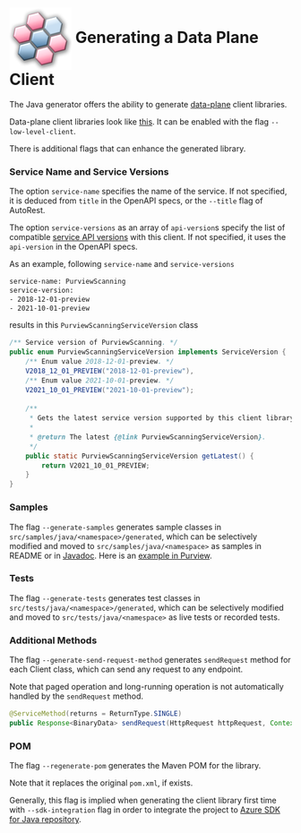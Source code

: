 # <img align="center" src="../images/logo.png">  Generating a Data Plane Client

The Java generator offers the ability to generate [data-plane][data-plane] client libraries.

Data-plane client libraries look like [this][data-plane-client].
It can be enabled with the flag `--low-level-client`.

There is additional flags that can enhance the generated library.

### Service Name and Service Versions

The option `service-name` specifies the name of the service.
If not specified, it is deduced from `title` in the OpenAPI specs, or the `--title` flag of AutoRest.

The option `service-versions` as an array of `api-version`s specify the list of compatible [service API versions][service-api-version] with this client.
If not specified, it uses the `api-version` in the OpenAPI specs.

As an example, following `service-name` and `service-versions`

```
service-name: PurviewScanning
service-version:
- 2018-12-01-preview
- 2021-10-01-preview
```

results in this `PurviewScanningServiceVersion` class

```java
/** Service version of PurviewScanning. */
public enum PurviewScanningServiceVersion implements ServiceVersion {
    /** Enum value 2018-12-01-preview. */
    V2018_12_01_PREVIEW("2018-12-01-preview"),
    /** Enum value 2021-10-01-preview. */
    V2021_10_01_PREVIEW("2021-10-01-preview");

    /**
     * Gets the latest service version supported by this client library.
     *
     * @return The latest {@link PurviewScanningServiceVersion}.
     */
    public static PurviewScanningServiceVersion getLatest() {
        return V2021_10_01_PREVIEW;
    }
}
```

### Samples

The flag `--generate-samples` generates sample classes in `src/samples/java/<namespace>/generated`, which can be selectively modified and moved to `src/samples/java/<namespace>` as samples in README or in [Javadoc][code-snippet].
Here is an [example in Purview][sample-examples].

### Tests

The flag `--generate-tests` generates test classes in `src/tests/java/<namespace>/generated`, which can be selectively modified and moved to `src/tests/java/<namespace>` as live tests or recorded tests.

### Additional Methods

The flag `--generate-send-request-method` generates `sendRequest` method for each Client class, which can send any request to any endpoint.

Note that paged operation and long-running operation is not automatically handled by the `sendRequest` method.

```java
@ServiceMethod(returns = ReturnType.SINGLE)
public Response<BinaryData> sendRequest(HttpRequest httpRequest, Context context)
```

### POM

The flag `--regenerate-pom` generates the Maven POM for the library.

Note that it replaces the original `pom.xml`, if exists.

Generally, this flag is implied when generating the client library first time with `--sdk-integration` flag in order to integrate the project to [Azure SDK for Java repository][azure-sdk-for-java].

[data-plane]: https://docs.microsoft.com/azure/azure-resource-manager/management/control-plane-and-data-plane#data-plane
[data-plane-client]: https://github.com/Azure/azure-sdk-for-java/wiki/Protocol-Methods
[sample-examples]: https://github.com/Azure/azure-sdk-for-java/tree/main/sdk/purview/azure-analytics-purview-catalog/src/samples/java/com/azure/analytics/purview/catalog/generated
[code-snippet]: https://github.com/Azure/azure-sdk-tools/blob/main/packages/java-packages/codesnippet-maven-plugin/README.md
[azure-sdk-for-java]: https://github.com/Azure/azure-sdk-for-java
[service-api-version]: https://azure.github.io/azure-sdk/general_design.html#service-api-versions
